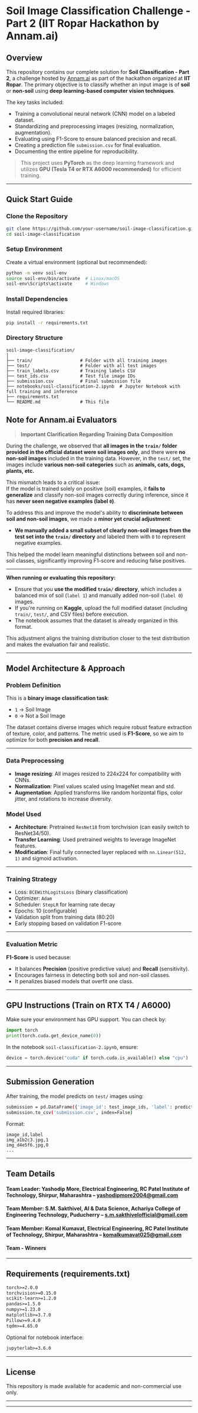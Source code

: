 #  Soil Image Classification Challenge - Part 2 (IIT Ropar Hackathon by Annam.ai)

##  Overview

This repository contains our complete solution for **Soil Classification - Part 2**, a challenge hosted by [Annam.ai](https://annam.ai) as part of the hackathon organized at **IIT Ropar**. The primary objective is to classify whether an input image is of **soil** or **non-soil** using **deep learning-based computer vision techniques**.

The key tasks included:
- Training a convolutional neural network (CNN) model on a labeled dataset.
- Standardizing and preprocessing images (resizing, normalization, augmentation).
- Evaluating using F1-Score to ensure balanced precision and recall.
- Creating a prediction file `submission.csv` for final evaluation.
- Documenting the entire pipeline for reproducibility.

>  This project uses **PyTorch** as the deep learning framework and utilizes **GPU (Tesla T4 or RTX A6000 recommended)** for efficient training.

---

##  Quick Start Guide

###  Clone the Repository

```bash
git clone https://github.com/your-username/soil-image-classification.git
cd soil-image-classification
```

###  Setup Environment

Create a virtual environment (optional but recommended):

```bash
python -m venv soil-env
source soil-env/bin/activate  # Linux/macOS
soil-env\Scripts\activate     # Windows
```

###  Install Dependencies

Install required libraries:

```bash
pip install -r requirements.txt
```

###  Directory Structure

```
soil-image-classification/
│
├── train/                  # Folder with all training images
├── test/                   # Folder with all test images
├── train_labels.csv        # Training labels CSV
├── test_ids.csv            # Test file image IDs
├── submission.csv          # Final submission file
├── notebooks/soil-classification-2.ipynb  # Jupyter Notebook with full training and inference
├── requirements.txt
└── README.md               # This file
```

##  Note for Annam.ai Evaluators

>  **Important Clarification Regarding Training Data Composition**

During the challenge, we observed that **all images in the `train/` folder provided in the official dataset were soil images only**, and there were **no non-soil images** included in the training data. However, in the `test/` set, the images include **various non-soil categories** such as **animals, cats, dogs, plants, etc.**

This mismatch leads to a critical issue:  
If the model is trained solely on positive (soil) examples, it **fails to generalize** and classify non-soil images correctly during inference, since it has **never seen negative examples (label `0`)**.

To address this and improve the model's ability to **discriminate between soil and non-soil images**, we made a **minor yet crucial adjustment**:

-  **We manually added a small subset of clearly non-soil images from the test set into the `train/` directory** and labeled them with `0` to represent negative examples.

This helped the model learn meaningful distinctions between soil and non-soil classes, significantly improving F1-score and reducing false positives.

---

 **When running or evaluating this repository:**

- Ensure that you **use the modified `train/` directory**, which includes a balanced mix of soil (`label 1`) and manually added non-soil (`label 0`) images.
- If you're running on **Kaggle**, upload the full modified dataset (including `train/`, `test/`, and CSV files) before execution.
- The notebook assumes that the dataset is already organized in this format.

This adjustment aligns the training distribution closer to the test distribution and makes the evaluation fair and realistic.


---

##  Model Architecture & Approach

###  Problem Definition

This is a **binary image classification task**:
- `1` → Soil Image
- `0` → Not a Soil Image

The dataset contains diverse images which require robust feature extraction of texture, color, and patterns. The metric used is **F1-Score**, so we aim to optimize for both **precision and recall**.

---

###  Data Preprocessing

- **Image resizing**: All images resized to 224x224 for compatibility with CNNs.
- **Normalization**: Pixel values scaled using ImageNet mean and std.
- **Augmentation**: Applied transforms like random horizontal flips, color jitter, and rotations to increase diversity.

###  Model Used

- **Architecture**: Pretrained `ResNet18` from torchvision (can easily switch to ResNet34/50).
- **Transfer Learning**: Used pretrained weights to leverage ImageNet features.
- **Modification**: Final fully connected layer replaced with `nn.Linear(512, 1)` and sigmoid activation.

---

###  Training Strategy

- Loss: `BCEWithLogitsLoss` (binary classification)
- Optimizer: `Adam`
- Scheduler: `StepLR` for learning rate decay
- Epochs: 10 (configurable)
- Validation split from training data (80:20)
- Early stopping based on validation F1-score

---

###  Evaluation Metric

**F1-Score** is used because:
- It balances **Precision** (positive predictive value) and **Recall** (sensitivity).
- Encourages fairness in detecting both soil and non-soil classes.
- It penalizes biased models that overfit one class.

---

##  GPU Instructions (Train on RTX T4 / A6000)

Make sure your environment has GPU support. You can check by:

```python
import torch
print(torch.cuda.get_device_name(0))
```

In the notebook `soil-classification-2.ipynb`, ensure:

```python
device = torch.device("cuda" if torch.cuda.is_available() else "cpu")
```

---

##  Submission Generation

After training, the model predicts on `test/` images using:

```bash
submission = pd.DataFrame({'image_id': test_image_ids, 'label': predictions})
submission.to_csv('submission.csv', index=False)
```

Format:
```
image_id,label
img_a1b2c3.jpg,1
img_d4e5f6.jpg,0
...
```

---

##  Team Details

#### Team Leader: Yashodip More, Electrical Engineering, RC Patel Institute of Technology, Shirpur, Maharashtra – yashodipmore2004@gmail.com
#### Team Member: S.M. Sakthivel, AI & Data Science, Achariya College of Engineering Technology, Puducherry – s.m.sakthivelofficial@gmail.com
#### Team Member: Komal Kumavat, Electrical Engineering, RC Patel Institute of Technology, Shirpur, Maharashtra – komalkumavat025@gmail.com
#### Team - Winners

---

##  Requirements (requirements.txt)

```txt
torch>=2.0.0
torchvision>=0.15.0
scikit-learn>=1.2.0
pandas>=1.5.0
numpy>=1.23.0
matplotlib>=3.7.0
Pillow>=9.4.0
tqdm>=4.65.0
```

Optional for notebook interface:
```txt
jupyterlab>=3.6.0
```

---

##  License

This repository is made available for academic and non-commercial use only.

---


---

```bash

```
